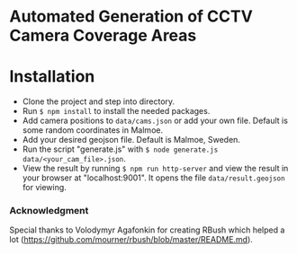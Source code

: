 # Automated Generation of CCTV Camera Coverage Areas

# Installation

* Clone the project and step into directory.
* Run `$ npm install` to install the needed packages.
* Add camera positions to `data/cams.json` or add your own file. Default is some random coordinates in Malmoe.
* Add your desired geojson file. Default is Malmoe, Sweden.
* Run the script "generate.js" with `$ node generate.js data/<your_cam_file>.json`.
* View the result by running `$ npm run http-server` and view the result in your browser at "localhost:9001". It opens the file `data/result.geojson` for viewing.

### Acknowledgment

Special thanks to Volodymyr Agafonkin for creating RBush which helped a lot (https://github.com/mourner/rbush/blob/master/README.md).